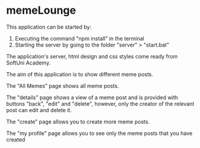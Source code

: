 # memeLounge

This application can be started by:

1. Executing the command "npm install" in the terminal
2. Starting the server by going to the folder "server" > "start.bat"

The application's server, html design and css styles come ready from SoftUni Academy.

The aim of this application is to show different meme posts.

The "All Memes" page shows all meme posts.

The "details" page shows a view of a meme post and is provided with buttons "back", "edit" and "delete", however, only the creator of the relevant post can edit and delete it.

The "create" page allows you to create more meme posts.

The "my profile" page allows you to see only the meme posts that you have created
